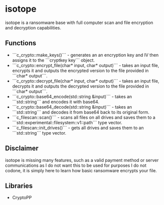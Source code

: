 # isotope
isotope is a ransomware base with full computer scan and file encryption and decryption capabilities.

## Functions
<ul>
  <li>```c_crypto::make_keys()``` - generates an an encryption key and IV then assigns it to the ```cryptkey key``` object.
  <li>```c_crypto::encrypt_file(char* input, char* output)``` - takes an input file, encrypts it and outputs the encrypted version to the file provided in ```char* output```.</li>
  <li>```c_crypto::decrypt_file(char* input, char* output)``` - takes an input file, decrypts it and outputs the decrypted version to the file provided in ```char* output```.</li>
  <li>```c_crypto::base64_encode(std::string &input)``` - takes an ```std::string``` and encodes it with base64.</li>
  <li>```c_crypto::base64_decode(std::string &input)``` - takes an ```std::string``` and decodes it from base64 back to its original form.</li>
  <li>```c_filescan::scan()``` - scans all files on all drives and saves them to a ```std::experimental::filesystem::v1::path``` type vector.</li>
  <li>```c_filescan::init_drives()``` - gets all drives and saves them to an ```std::string``` type vector.</li>
</ul>

## Disclaimer
isotope is missing many features, such as a valid payment method or server communications as I do not want this to be used for purposes I do not codone, it is simply here to learn how basic ransomware encrypts your file.

## Libraries
<ul>
  <li>CryptoPP</li>
</ul>
